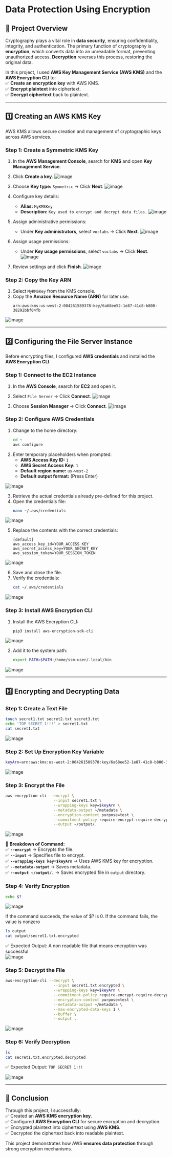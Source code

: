 # Data Protection Using Encryption

## 📌 Project Overview

Cryptography plays a vital role in **data security**, ensuring confidentiality, integrity, and authentication. The primary function of cryptography is **encryption**, which converts data into an unreadable format, preventing unauthorized access. **Decryption** reverses this process, restoring the original data.

In this project, I used **AWS Key Management Service (AWS KMS)** and the **AWS Encryption CLI** to: </br>
✅ **Create an encryption key** with AWS KMS.  
✅ **Encrypt plaintext** into ciphertext.  
✅ **Decrypt ciphertext** back to plaintext.  

---

## **1️⃣ Creating an AWS KMS Key**

AWS KMS allows secure creation and management of cryptographic keys across AWS services.

### **Step 1: Create a Symmetric KMS Key**
1. In the **AWS Management Console**, search for **KMS** and open **Key Management Service**.
2. Click **Create a key**.
![image](https://github.com/user-attachments/assets/c05b30e2-ca38-4363-b981-c1ca4d39e1e4)

4. Choose **Key type:** `Symmetric` → Click **Next**.
![image](https://github.com/user-attachments/assets/89c8dcad-2250-4c98-9f3e-0cb611a0181b)

6. Configure key details:
   - **Alias:** `MyKMSKey`
   - **Description:** `Key used to encrypt and decrypt data files.`
![image](https://github.com/user-attachments/assets/ce9cd497-4a18-4fe3-be18-321b54a2c4de)

7. Assign administrative permissions:
   - Under **Key administrators**, select `voclabs` → Click **Next**.
![image](https://github.com/user-attachments/assets/b7b9c7a9-08b2-46ef-b76c-b88a617030d4)

8. Assign usage permissions:
   - Under **Key usage permissions**, select `voclabs` → Click **Next**.
![image](https://github.com/user-attachments/assets/dab0a827-02ca-4a16-8c07-55ca4aeb844e)

9. Review settings and click **Finish**.
![image](https://github.com/user-attachments/assets/4c55dc11-817b-433f-a871-cdc3135537d2)

### **Step 2: Copy the Key ARN**
1. Select `MyKMSKey` from the KMS console.
2. Copy the **Amazon Resource Name (ARN)** for later use:
   ```plaintext
   arn:aws:kms:us-west-2:004261589378:key/6a68ee52-1e87-41c8-b800-38292bbf04fb
   ```
![image](https://github.com/user-attachments/assets/0adc0cd0-a767-45b6-b851-48e5180a7f3a)

---

## **2️⃣ Configuring the File Server Instance**

Before encrypting files, I configured **AWS credentials** and installed the **AWS Encryption CLI**.

### **Step 1: Connect to the EC2 Instance**
1. In the **AWS Console**, search for **EC2** and open it.
2. Select `File Server` → Click **Connect**.
![image](https://github.com/user-attachments/assets/d5df3d37-1a5c-4358-a32b-7afb55f2419a)

4. Choose **Session Manager** → Click **Connect**.
![image](https://github.com/user-attachments/assets/084c605d-bef0-43b1-90c2-53d6bc241e35)

### **Step 2: Configure AWS Credentials**
1. Change to the home directory:
   ```bash
   cd ~
   aws configure
   ```
2. Enter temporary placeholders when prompted:
   - **AWS Access Key ID:** `1`
   - **AWS Secret Access Key:** `1`
   - **Default region name:** `us-west-2`
   - **Default output format:** (Press Enter)

![image](https://github.com/user-attachments/assets/f033607f-3100-493b-a877-5d0f257b33ad)

3. Retrieve the actual credentials already pre-defined for this project.
4. Open the credentials file:
   ```bash
   nano ~/.aws/credentials
   ```
![image](https://github.com/user-attachments/assets/d755376b-6934-416e-9f89-f90bededaefb)

5. Replace the contents with the correct credentials:
   ```plaintext
   [default]
   aws_access_key_id=YOUR_ACCESS_KEY
   aws_secret_access_key=YOUR_SECRET_KEY
   aws_session_token=YOUR_SESSION_TOKEN
   ```
![image](https://github.com/user-attachments/assets/c327d76a-823e-46ce-9dab-1f1c3e1a8671)

6. Save and close the file.
7. Verify the credentials:
   ```bash
   cat ~/.aws/credentials
   ```
![image](https://github.com/user-attachments/assets/9c6d7d83-acc4-4239-a243-dd0f932d9d0f)

### **Step 3: Install AWS Encryption CLI**
1. Install the AWS Encryption CLI:
   ```bash
   pip3 install aws-encryption-sdk-cli
   ```
![image](https://github.com/user-attachments/assets/6fe95d3b-edd0-4e83-8cdd-bf11fdf40d01)

2. Add it to the system path:
   ```bash
   export PATH=$PATH:/home/ssm-user/.local/bin
   ```
![image](https://github.com/user-attachments/assets/bf97a7c4-e302-4d65-a7f4-a8533788b289)

---

## **3️⃣ Encrypting and Decrypting Data**

### **Step 1: Create a Text File**
```bash
touch secret1.txt secret2.txt secret3.txt
echo 'TOP SECRET 1!!!' > secret1.txt
cat secret1.txt
```
![image](https://github.com/user-attachments/assets/14f413f0-afb2-49ac-be65-61af683c0d69)

### **Step 2: Set Up Encryption Key Variable**
```bash
keyArn=arn:aws:kms:us-west-2:004261589378:key/6a68ee52-1e87-41c8-b800-38292bbf04fb
```
![image](https://github.com/user-attachments/assets/b282be3f-2baa-4067-8d9b-3ae17af434cc)

### **Step 3: Encrypt the File**
```bash
aws-encryption-cli --encrypt \
                     --input secret1.txt \
                     --wrapping-keys key=$keyArn \
                     --metadata-output ~/metadata \
                     --encryption-context purpose=test \
                     --commitment-policy require-encrypt-require-decrypt \
                     --output ~/output/.
```
![image](https://github.com/user-attachments/assets/13a50702-8c10-4c45-98a6-27f665e8a4c1)

🔹 **Breakdown of Command:**  
✅ **`--encrypt`** → Encrypts the file.  
✅ **`--input`** → Specifies file to encrypt.  
✅ **`--wrapping-keys key=$keyArn`** → Uses AWS KMS key for encryption.  
✅ **`--metadata-output`** → Saves metadata.  
✅ **`--output ~/output/.`** → Saves encrypted file in `output` directory.  

### **Step 4: Verify Encryption**
```bash
echo $?
```
![image](https://github.com/user-attachments/assets/d5058a80-afea-44b8-97a8-474fa7767f55)

If the command succeeds, the value of $? is 0. If the command fails, the value is nonzero

```bash
ls output
cat output/secret1.txt.encrypted
```
✅ Expected Output: A non readable file that means encryption was successful  
![image](https://github.com/user-attachments/assets/8abb1c39-d1ce-4989-bb84-7f5fe9c2f188)

### **Step 5: Decrypt the File**
```bash
aws-encryption-cli --decrypt \
                     --input secret1.txt.encrypted \
                     --wrapping-keys key=$keyArn \
                     --commitment-policy require-encrypt-require-decrypt \
                     --encryption-context purpose=test \
                     --metadata-output ~/metadata \
                     --max-encrypted-data-keys 1 \
                     --buffer \
                     --output .
```
![image](https://github.com/user-attachments/assets/49dbce20-4fdd-4206-8955-0f5d59b08a01)

### **Step 6: Verify Decryption**
```bash
ls
cat secret1.txt.encrypted.decrypted
```
✅ Expected Output: `TOP SECRET 1!!!`

![image](https://github.com/user-attachments/assets/57f91099-1117-455d-9cf9-e463741be4f5)

---

## **🚀 Conclusion**
Through this project, I successfully: </br>
✅ Created an **AWS KMS encryption key**.  
✅ Configured **AWS Encryption CLI** for secure encryption and decryption.  
✅ Encrypted plaintext into ciphertext using **AWS KMS**.  
✅ Decrypted the ciphertext back into readable plaintext.  

This project demonstrates how AWS **ensures data protection** through strong encryption mechanisms.
